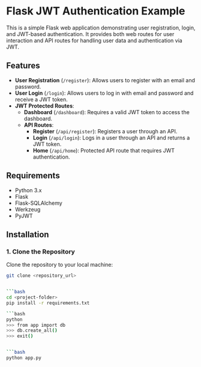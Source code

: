 # Flask JWT Authentication Example

This is a simple Flask web application demonstrating user registration, login, and JWT-based authentication. It provides both web routes for user interaction and API routes for handling user data and authentication via JWT.

## Features

- **User Registration** (`/register`): Allows users to register with an email and password.
- **User Login** (`/login`): Allows users to log in with email and password and receive a JWT token.
- **JWT Protected Routes**:
  - **Dashboard** (`/dashboard`): Requires a valid JWT token to access the dashboard.
  - **API Routes**: 
    - **Register** (`/api/register`): Registers a user through an API.
    - **Login** (`/api/login`): Logs in a user through an API and returns a JWT token.
    - **Home** (`/api/home`): Protected API route that requires JWT authentication.

## Requirements

- Python 3.x
- Flask
- Flask-SQLAlchemy
- Werkzeug
- PyJWT

## Installation

### 1. Clone the Repository

Clone the repository to your local machine:
```bash
git clone <repository_url>


```bash
cd <project-folder>
pip install -r requirements.txt

```bash
python
>>> from app import db
>>> db.create_all()
>>> exit()


```bash
python app.py
